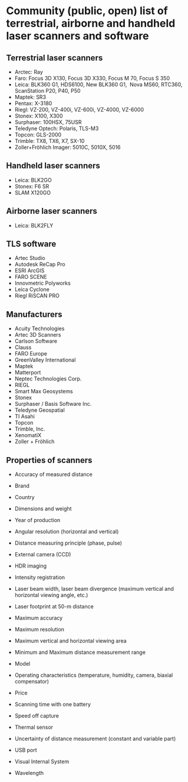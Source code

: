 # Community (public, open) list of terrestrial, airborne and handheld laser scanners and software

## Terrestrial laser scanners

- Arctec: Ray
- Faro: Focus 3D X130, Focus 3D X330, Focus M 70, Focus S 350
- Leica: BLK360 G1, HDS6100, New BLK360 G1,  Nova MS60, RTC360, ScanStation P20, P40, P50
- Maptek: SR3
- Pentax: X-3180
- Riegl: VZ-200, VZ-400i, VZ-600i, VZ-4000, VZ-6000
- Stonex: X100, X300
- Surphaser: 100HSX, 75USR
- Teledyne Optech: Polaris, TLS-M3
- Topcon: GLS-2000
- Trimble: TX8, TX6, X7, SX-10
- Zoller+Fröhlich Imager: 5010C, 5010X, 5016

## Handheld laser scanners

- Leica: BLK2GO
- Stonex: F6 SR
- SLAM X120GO

## Airborne laser scanners

- Leica: BLK2FLY

## TLS software
- Artec Studio
- Autodesk ReCap Pro
- ESRI ArcGIS
- FARO SCENE
- Innovmetric Polyworks
- Leica Cyclone
- Riegl RiSCAN PRO

## Manufacturers
- Acuity Technologies
- Artec 3D Scanners
- Carlson Software
- Clauss
- FARO Europe
- GreenValley International
- Maptek
- Matterport
- Neptec Technologies Corp.
- RIEGL
- Smart Max Geosystems
- Stonex
- Surphaser / Basis Software Inc.
- Teledyne Geospatial
- TI Asahi
- Topcon
- Trimble, Inc.
- XenomatiX
- Zoller + Fröhlich


## Properties of scanners

- Accuracy of measured distance
- Brand
- Country
- Dimensions and weight
- Year of production

- Angular resolution (horizontal and vertical)
- Distance measuring principle (phase, pulse)
- External camera (CCD)
- HDR imaging
- Intensity registration
- Laser beam width, laser beam divergence (maximum vertical and horizontal viewing angle, etc.)
- Laser footprint at 50-m distance
- Maximum accuracy
- Maximum resolution
- Maximum vertical and horizontal viewing area
- Minimum and Maximum distance measurement range
- Model
- Operating characteristics (temperature, humidity, camera, biaxial compensator)
- Price
- Scanning time with one battery
- Speed off capture
- Thermal sensor
- Uncertainty of distance measurement (constant and variable part)
- USB port
- Visual Internal System
- Wavelength

